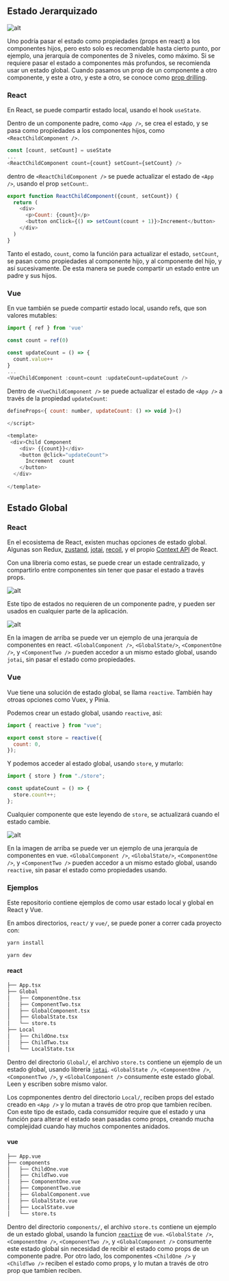 ## Estado Jerarquizado

![alt](./react-state.png)

Uno podría pasar el estado como propiedades (props en react) a los componentes hijos, pero esto solo es recomendable hasta cierto punto, por ejemplo, una jerarquía de componentes de 3 niveles, como máximo. Si se requiere pasar el estado a componentes más profundos, se recomienda usar un estado global. Cuando pasamos un prop de un componente a otro componente, y este a otro, y este a otro, se conoce como [prop drilling](https://frontend.adaitw.org/docs/react/react23).

### React

En React, se puede compartir estado local, usando el hook `useState`.

Dentro de un componente padre, como  `<App />`, se crea el estado, y se pasa como propiedades a los componentes hijos, como `<ReactChildComponent />`.

```js
const [count, setCount] = useState
... 
<ReactChildComponent count={count} setCount={setCount} />
```

dentro de `<ReactChildComponent />` se puede actualizar el estado de `<App />`, usando el prop `setCount`:.

```js
export function ReactChildComponent({count, setCount}) {
  return (
    <div>
      <p>Count: {count}</p>
      <button onClick={() => setCount(count + 1)}>Increment</button>
    </div>
  )
}
```

Tanto el estado, `count`, como la función para actualizar el estado, `setCount`, se pasan como propiedades al componente hijo, y al componente del hijo, y así sucesivamente. De esta manera se puede compartir un estado entre un padre y sus hijos.

### Vue

En vue también se puede compartir estado local, usando refs, que son valores mutables:

```js
import { ref } from 'vue'

const count = ref(0)

const updateCount = () => {
  count.value++
}
...
<VueChildComponent :count=count :updateCount=updateCount />
```

Dentro de `<VueChildComponent />` se puede actualizar el estado de `<App />` a través de la propiedad `updateCount`:

```js
defineProps<{ count: number, updateCount: () => void }>()

</script>

<template>
 <div>Child Component
    <div> {{count}}</div>
    <button @click="updateCount">
      Increment  count
    </button> 
  </div>
 
</template>
```

## Estado Global

### React

En el ecosistema de React, existen muchas opciones de estado global. Algunas son Redux,
[zustand](https://github.com/pmndrs/zustand), [jotai](https://jotai.org/), [recoil](https://recoiljs.org/), y el propio [Context API](https://reactjs.org/docs/context.html) de React.

Con una libreria como estas, se puede crear un estade centralizado, y compartirlo entre componentes sin tener que pasar el estado a través props.

![alt](./global-state.png)

Este tipo de estados no requieren de un componente padre, y pueden ser usados en cualquier parte de la aplicación.

![alt](./react-tree.png)

En la imagen de arriba se puede ver un ejemplo de una jerarquía de componentes en react. `<GlobalComponent />`, `<GlobalState/>`, `<ComponentOne />`, y `<ComponentTwo />` pueden accedor a un mismo estado global, usando `jotai`, sin pasar el estado como propiedades.

### Vue

Vue tiene una solución de estado global, se llama `reactive`. También hay otroas opciones
como Vuex, y Pinia.

Podemos crear un estado global, usando `reactive`, asi:

```js
import { reactive } from "vue";

export const store = reactive({
  count: 0,
});
```

Y podemos acceder al estado global, usando `store`, y mutarlo:

```js
import { store } from "./store";

const updateCount = () => {
  store.count++;
};
```

Cualquier componente que este leyendo de `store`, se actualizará cuando el estado cambie.

![alt](./vue-tree.png)

En la imagen de arriba se puede ver un ejemplo de una jerarquía de componentes en vue. `<GlobalComponent />`, `<GlobalState/>`, `<ComponentOne />`, y `<ComponentTwo />` pueden accedor a un mismo estado global, usando `reactive`, sin pasar el estado como propiedades usando.

### Ejemplos

Este repositorio contiene ejemplos de como usar estado local y global en React y Vue.

En ambos directorios, `react/` y `vue/`, se puede poner a correr cada proyecto con:

 ```bash
 yarn install
 ```

```bash
yarn dev
```

#### react

```bash
├── App.tsx
├── Global
│   ├── ComponentOne.tsx
│   ├── ComponentTwo.tsx
│   ├── GlobalComponent.tsx
│   ├── GlobalState.tsx
│   └── store.ts
├── Local
│   ├── ChildOne.tsx
│   ├── ChildTwo.tsx
│   └── LocalState.tsx
```

Dentro del directorio `Global/`, el archivo `store.ts` contiene un ejemplo de un estado global, usando librería [`jotai`](https://jotai.org/). `<GlobalState />`, `<ComponentOne />`, `<ComponentTwo />`, y `<GlobalComponent />` consumente este estado global. Leen y escriben sobre mismo valor.

Los copmponentes dentro del directorio `Local/`, reciben props del estado creado en `<App />` y lo mutan a través de otro prop que tambien reciben. Con este tipo de estado, cada consumidor require que el estado y una función para alterar el estado sean pasadas como props, creando mucha complejidad cuando hay muchos componentes anidados.

#### vue

```bash
├── App.vue
├── components
│   ├── ChildOne.vue
│   ├── ChildTwo.vue
│   ├── ComponentOne.vue
│   ├── ComponentTwo.vue
│   ├── GlobalComponent.vue
│   ├── GlobalState.vue
│   ├── LocalState.vue
│   └── store.ts
```

Dentro del directorio `components/`, el archivo `store.ts` contiene un ejemplo de un estado global, usando la funcion [`reactive`](https://v3.vuejs.org/guide/reactivity-fundamentals.html#reactive) de `vue`. `<GlobalState />`, `<ComponentOne />`, `<ComponentTwo />`, y `<GlobalComponent />` consumente este estado global sin necesidad de recibir el estado como props de un componente padre. Por otro lado, los componentes `<ChildOne />` y `<ChildTwo />` reciben el estado como props, y lo mutan a través de otro prop que tambien reciben.
